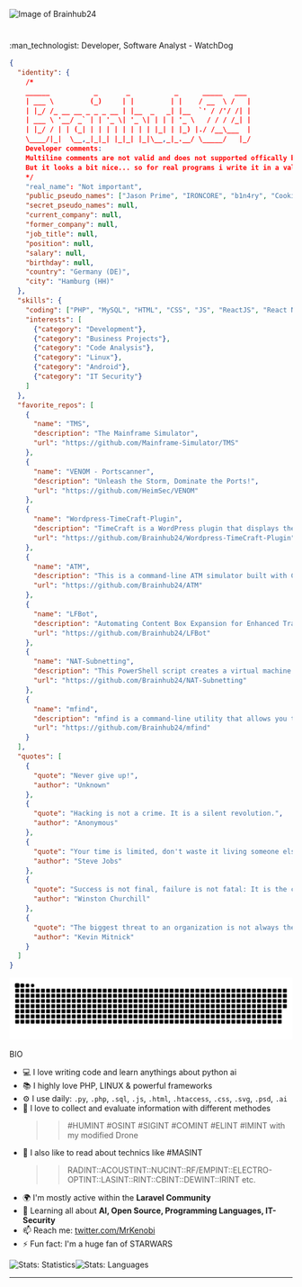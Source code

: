<!--# Pro-Github<img align="right" src="https://visitor-badge.laobi.icu/badge?page_id=Brainhub24">
A professionell Profile for your Github-Account | [Download](https://github.com/Brainhub24/Brainhub24/archive/refs/heads/main.zip) .zip File and create your own cool Github-Page-->
![Image of Brainhub24](https://github.com/Brainhub24/Pro-Github/blob/main/assets/header/Brainhub24_banner-d14b675c7038cbfaa61e49517fb3611c.png)
<!---<h3 align="left">Languages and Tools:</h3>
<a href="https://html.spec.whatwg.org/" target="_blank" rel="noreferrer"> <img src="https://raw.githubusercontent.com/devicons/devicon/master/icons/html5/html5-original.svg" alt="htm5" width="40" height="40"/> </a>
<a href="https://www.w3.org/Style/CSS/" target="_blank" rel="noreferrer"> <img src="" alt="css" width="40" height="40"/> </a>
<a href="https://brendaneich.com/" target="_blank" rel="noreferrer"> <img src="https://cdn.jsdelivr.net/gh/devicons/devicon/icons/javascript/javascript-original.svg" alt="javascript" width="40" height="40"/> </a>
<a href="https://www.php.net" target="_blank" rel="noreferrer"> <img src="https://raw.githubusercontent.com/devicons/devicon/master/icons/php/php-original.svg" alt="php" width="40" height="40"/> </a>
--->

          
<!---# Thanks to all Sponsors and Supporters<br>

Your support would be invaluable for me to continue my ongoing and especially independent project developments.<br>
<br>
A small donation for a coffee or gladly more would already be very helpful.<br>
Ex: server rentals, monthly costs for domains, licenses etc.<br>
<br>
As a thank you I would return the favor with an IT service from my side. Let's talk about what you need!<br>
Ex: A business website, app, logo - whatever!<br>
<br>
Donations of $5 or more = A sponsor premium account on my project pages.<br>
Donations from 25$ = Print media development (Logo, Flyer, Banner - also animated!)<br>
Donations from 50$ = Web media development (WP plugins, website design etc.)<br>
Donations from 100$ = 10 free domain registrations including ssl certificate and hosting + premium webservice tools (Insights, SEO, URL-Shortening, Encryption Service etc.)<br>
Donations from 250$ = You will get your own server (Debian, Ubuntu, Centos or what ever) #woohaa!<br>
Donations from 500$ = CORPORATE DESIGN | Business Agency Website<br>
Donations from 1000$ = Let's talk!<br>
- [Buy me a coffee or something, please.](https://us24.net/pp@nc)
--->
# 
<p style="text-align:left;">:man_technologist: Developer, Software Analyst - WatchDog</p>

```json
{
  "identity": {
    /*
    ______           _       _           _      _____   ___ 
    | ___ \         (_)     | |         | |    / __  \ /   |
    | |_/ /_ __ __ _ _ _ __ | |__  _   _| |__  `' / /'/ /| |
    | ___ \ '__/ _` | | '_ \| '_ \| | | | '_ \   / / / /_| |
    | |_/ / | | (_| | | | | | | | | |_| | |_) |./ /__\___  |
    \____/|_|  \__,_|_|_| |_|_| |_|\__,_|_.__/ \_____/   |_/
    Developer comments:
    Multiline comments are not valid and does not supported offically by the JSON Community.
    But it looks a bit nice... so for real programs i write it in a valid form. 
    */
    "real_name": "Not important",
    "public_pseudo_names": ["Jason Prime", "IRONCORE", "b1n4ry", "Cookie Smith", "bL0oDG0D", "bLO0DG0D2008", "R3L3453R", "FatRabbit", "MrKenobi", "V", "V3N0M"],
    "secret_pseudo_names": null,
    "current_company": null,
    "former_company": null,
    "job_title": null,
    "position": null,
    "salary": null,
    "birthday": null,
    "country": "Germany (DE)",
    "city": "Hamburg (HH)"
  },
  "skills": {
    "coding": ["PHP", "MySQL", "HTML", "CSS", "JS", "ReactJS", "React Native", "jQuery", "Bash", "IT Security", "Linux", "Penetration Testing", "Firewall Management"],
    "interests": [
      {"category": "Development"},
      {"category": "Business Projects"},
      {"category": "Code Analysis"},
      {"category": "Linux"},
      {"category": "Android"},
      {"category": "IT Security"}
    ]
  },
  "favorite_repos": [
    {
      "name": "TMS",
      "description": "The Mainframe Simulator",
      "url": "https://github.com/Mainframe-Simulator/TMS"
    },
    {
      "name": "VENOM - Portscanner",
      "description": "Unleash the Storm, Dominate the Ports!",
      "url": "https://github.com/HeimSec/VENOM"
    },
    {
      "name": "Wordpress-TimeCraft-Plugin",
      "description": "TimeCraft is a WordPress plugin that displays the current date and time on your dashboard with real-time updates using AJAX. Stay informed and add a touch of professionalism to your workspace.",
      "url": "https://github.com/Brainhub24/Wordpress-TimeCraft-Plugin"
    },
    {
      "name": "ATM",
      "description": "This is a command-line ATM simulator built with C++. It allows users to perform basic banking transactions such as deposit, withdraw, check balance, and make payments to other banks.",
      "url": "https://github.com/Brainhub24/ATM"
    },
    {
      "name": "LFBot",
      "description": "Automating Content Box Expansion for Enhanced Training Efficiency at The Linux Foundation. Simplify the process, save time.",
      "url": "https://github.com/Brainhub24/LFBot"
    },
    {
      "name": "NAT-Subnetting",
      "description": "This PowerShell script creates a virtual machine (VM) switch with the name NATSwitch12 and type Internal. It then retrieves a list of network adapters and adds an IP address 192.168.12.1 with a prefix length of 24 to the network adapter with an interface index of 12.",
      "url": "https://github.com/Brainhub24/NAT-Subnetting"
    },
    {
      "name": "mfind",
      "description": "mfind is a command-line utility that allows you to search for media files in a specified directory. This tool is currently under development, I wrote this tool on the side based on knowledge from my current LPIC-1 course.",
      "url": "https://github.com/Brainhub24/mfind"
    }
  ],
  "quotes": [
    {
      "quote": "Never give up!",
      "author": "Unknown"
    },
    {
      "quote": "Hacking is not a crime. It is a silent revolution.",
      "author": "Anonymous"
    },
    {
      "quote": "Your time is limited, don't waste it living someone else's life.",
      "author": "Steve Jobs"
    },
    {
      "quote": "Success is not final, failure is not fatal: It is the courage to continue that counts.",
      "author": "Winston Churchill"
    },
    {
      "quote": "The biggest threat to an organization is not always the hacker on the outside; quite often it's a disgruntled employee with a personal agenda.",
      "author": "Kevin Mitnick"
    }
  ]
}
```
[![github contribution grid snake animation](https://raw.githubusercontent.com/Brainhub24/Brainhub24/main/github-contribution-grid-snake.svg)](https://github.com/Brainhub24)

BIO
- 💻 I love writing code and learn anythings about python ai
- 📚 I highly love PHP, LINUX & powerful frameworks
- ⚙️ I use daily: `.py`, `.php`, `.sql`, `.js`, `.html`, `.htaccess`, `.css`, `.svg`, `.psd`, `.ai`
- :snake: I love to collect and evaluate information with different methodes
  >> #HUMINT #OSINT #SIGINT #COMINT #ELINT #IMINT with my modified Drone
- :lab_coat: I also like to read about technics like #MASINT
  >> RADINT::ACOUSTINT::NUCINT::RF/EMPINT::ELECTRO-OPTINT::LASINT::RINT::CBINT::DEWINT::IRINT etc.
- 🌍 I'm mostly active within the **Laravel Community**
- 🌱 Learning all about **AI, Open Source, Programming Languages, IT-Security**
- 📫 Reach me: [twitter.com/MrKenobi](https://twitter.com/MrKenobi)
- ⚡️ Fun fact: I'm a huge fan of STARWARS

![Stats: Statistics](https://github-readme-stats.vercel.app/api?username=brainhub24&count_private=true&show_icons=true&hide_title=true&hide_rank=true&line_height=21&disable_animations=true&hide_border=true)![Stats: Languages](https://github-readme-stats.vercel.app/api/top-langs/?username=brainhub24&layout=compact&&langs_count=6&hide_border=true)
<hr>
